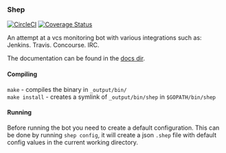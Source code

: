 ### Shep
[![CircleCI](https://circleci.com/gh/PI-Victor/shep/tree/master.svg?style=svg)](https://circleci.com/gh/PI-Victor/shep/tree/master) [![Coverage Status](https://coveralls.io/repos/github/PI-Victor/shep/badge.svg?branch=master)](https://coveralls.io/github/PI-Victor/shep?branch=master)

An attempt at a vcs monitoring bot with various integrations such as: Jenkins.
Travis. Concourse. IRC.

The documentation can be found in the [docs dir](docs).

#### Compiling
`make` - compiles the binary in `_output/bin/`  
`make install` - creates a symlink of `_output/bin/shep` in `$GOPATH/bin/shep`  

#### Running

Before running the bot you need to create a default configuration. This can be
done by running `shep config`, it will create a json `.shep` file with
default config values in the current working directory.
